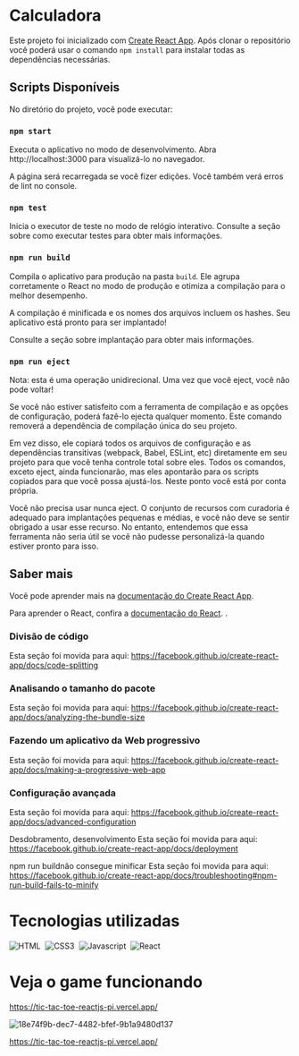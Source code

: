 # Calculadora

Este projeto foi inicializado com [Create React App](https://github.com/facebook/create-react-app).
Após clonar o repositório você poderá usar o comando `npm install` para instalar todas as dependências necessárias.

## Scripts Disponíveis
No diretório do projeto, você pode executar:

### `npm start`
Executa o aplicativo no modo de desenvolvimento.
Abra http://localhost:3000 para visualizá-lo no navegador.

A página será recarregada se você fizer edições.
Você também verá erros de lint no console.

### `npm test`
Inicia o executor de teste no modo de relógio interativo.
Consulte a seção sobre como executar testes para obter mais informações.

### `npm run build`
Compila o aplicativo para produção na pasta `build`.
Ele agrupa corretamente o React no modo de produção e otimiza a compilação para o melhor desempenho.

A compilação é minificada e os nomes dos arquivos incluem os hashes.
Seu aplicativo está pronto para ser implantado!

Consulte a seção sobre implantação para obter mais informações.


### `npm run eject`
Nota: esta é uma operação unidirecional. Uma vez que você eject, você não pode voltar!

Se você não estiver satisfeito com a ferramenta de compilação e as opções de configuração, poderá fazê-lo ejecta qualquer momento. Este comando removerá a dependência de compilação única do seu projeto.

Em vez disso, ele copiará todos os arquivos de configuração e as dependências transitivas (webpack, Babel, ESLint, etc) diretamente em seu projeto para que você tenha controle total sobre eles. Todos os comandos, exceto eject, ainda funcionarão, mas eles apontarão para os scripts copiados para que você possa ajustá-los. Neste ponto você está por conta própria.

Você não precisa usar nunca eject. O conjunto de recursos com curadoria é adequado para implantações pequenas e médias, e você não deve se sentir obrigado a usar esse recurso. No entanto, entendemos que essa ferramenta não seria útil se você não pudesse personalizá-la quando estiver pronto para isso.

## Saber mais
Você pode aprender mais na [documentação do Create React App](https://facebook.github.io/create-react-app/docs/getting-started).

Para aprender o React, confira a [documentação do React](https://reactjs.org/). .

### Divisão de código
Esta seção foi movida para aqui: https://facebook.github.io/create-react-app/docs/code-splitting

### Analisando o tamanho do pacote
Esta seção foi movida para aqui: https://facebook.github.io/create-react-app/docs/analyzing-the-bundle-size

### Fazendo um aplicativo da Web progressivo
Esta seção foi movida para aqui: https://facebook.github.io/create-react-app/docs/making-a-progressive-web-app

### Configuração avançada
Esta seção foi movida para aqui: https://facebook.github.io/create-react-app/docs/advanced-configuration

Desdobramento, desenvolvimento
Esta seção foi movida para aqui: https://facebook.github.io/create-react-app/docs/deployment

npm run buildnão consegue minificar
Esta seção foi movida para aqui: https://facebook.github.io/create-react-app/docs/troubleshooting#npm-run-build-fails-to-minify


# Tecnologias utilizadas

![HTML](https://img.shields.io/badge/-HTML-3e3e3e?style=for-the-badge&logo=HTML5)&nbsp;
![CSS3](https://img.shields.io/badge/-CSS3-3e3e3e?style=for-the-badge&logo=CSS3&logoColor=1572B6)&nbsp;
![Javascript](https://img.shields.io/badge/-Javascript-3e3e3e?style=for-the-badge&logo=Javascript)&nbsp;
![React](https://img.shields.io/badge/-ReactJS-3e3e3e?style=for-the-badge&logo=react)&nbsp;

# Veja o game funcionando
https://tic-tac-toe-reactjs-pi.vercel.app/

![18e74f9b-dec7-4482-bfef-9b1a9480d137](https://user-images.githubusercontent.com/98480921/151399507-b4f0ee96-3d8d-47db-9813-e1e0e5161118.png)

https://tic-tac-toe-reactjs-pi.vercel.app/


